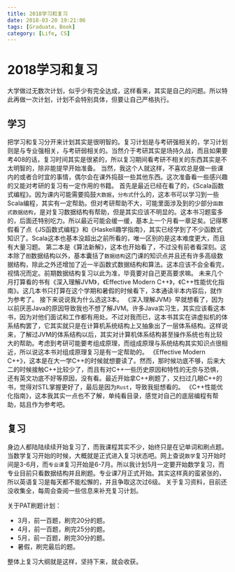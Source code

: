 ```yaml
---
title: 2018学习和复习
date: 2018-03-20 19:21:06
tags: [Graduate，Book]
category: [Life, CS]
---
```


# 2018学习和复习

大学做过无数次计划，似乎少有完全达成，这样看来，其实是自己的问题。所以特此再做一次计划，计划不会特别具体，但要让自己严格执行。

<!-- more -->
## 学习

把学习和复习分开来计划其实是很明智的。复习计划是与考研强相关的，学习计划则是与专业强相关，与考研弱相关的。当然介于考研其实是场持久战，而且如果要考408的话，复习时间其实是很紧的，所以复习期间看考研不相关的东西其实是不太明智的，除非能提早开始准备。
当然，我这个人就这样，不喜欢总是做一些课内的或者合时宜的事情，偶尔会在课外捣鼓一些其他东西。这次准备看一些感兴趣的又能对考研的复习有一定作用的书籍。
首先是最近已经在看了的，《Scala函数式编程》。因为课内可能需要捣鼓`大数据`，`分布式`什么的，这本书可以学习到一些Scala编程，其实有一定帮助。但对考研帮助不大，可能里面涉及到的少部分`函数式数据结构`，是对复习数据结构有帮助，但是其实应该不明显的。这本书习题蛮多的，后面还特别吃力。所以最近可能会缓一缓，基本上一个月看一章足矣。记得寒假看了点《JS函数式编程》和《Haskell趣学指南》，其实已经学到了不少函数式知识了。Scala这本也基本没超出之前所看的，唯一区别的是这本难度更大，而且有大量习题。
第二本是《算法新解》，这本也开始看了，不过没有前者看深刻。这本除了`图`数据结构以外，基本囊括了`数据结构`这门课的知识点并且还有许多高级数据结构，除此之外还增加了近一半函数式数据结构和算法。这本应该不会全看完，视情况而定。前期数据结构复习以此为准，毕竟要对自己更高要求嘛。
未来几个月打算看的书有《深入理解JVM》，《Effective Modern C++》，《C++性能优化指南》。这几本书只打算在这个学期和暑假的时候看下，3本通读半本内容后，就作为参考了。
接下来说说我为什么选这3本。
《深入理解JVM》早就想看了，因为以前厌恶Java的原因导致我也不想了解JVM。许多Java实习生，其实应该看这本书，因为对他们面试和工作都有用处。不过对我而已，这本书其实在讲虚拟机的体系结构罢了，它其实就只是在计算机系统结构上又抽象出了一层体系结构。这样说来，了解过JVM的体系结构以后，其实对计算机体系结构甚至操作系统也有比较大的帮助。考虑到考研可能要考组成原理，而组成原理与系统结构其实知识点很相近，所以说这本书对组成原理复习是有一定帮助的。
《Effective Modern C++》，这本是在大一学C++的时候就想要读了。然而，那时候功底不够，后来大二的时候接触C++比较少了，而且有对C++一些历史原因和特性的无奈与恐惧，还有英文功底不好等原因，没有看。最近开始拿C++刷题了，又扫过几眼C++的书，觉得对STL掌握更好了，最后是因为`Rust`，导致我挺想看的。
《C++性能优化指南》，这本我其实一点也不了解，单纯看目录，感觉对自己的底层编程有帮助，姑且作为参考吧。

## 复习

身边人都陆陆续续开始复习了，而我课程其实不少，始终只是在记单词和刷点题。当数学复习开始的时候，大概就是正式进入复习状态吧。网上查说`数学`复习开始时间是3-6月，而`专业课`复习开始是6-7月。所以我计划5月一定要开始数学复习，而专业目前只看数据结构并且刷题。专业课7月正式开始。其实这样真的蛮紧张的，所以英语复习是每天都不能松懈的，并且争取这次过6级。
关于复习资料，目前还没收集全，每周会查阅一些信息来补充复习计划。

关于PAT刷题计划：
- 3月，前一百题，刷完20分的题。
- 4月，前一百题，刷完25分的题。
- 5月，前一百题，刷完30分的题。
- 暑假，刷完最后的题。

整体上复习大纲就是这样，坚持下来，就会收获。